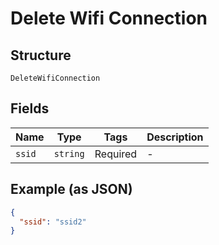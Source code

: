 
# Delete Wifi Connection

## Structure

`DeleteWifiConnection`

## Fields

| Name | Type | Tags | Description |
|  --- | --- | --- | --- |
| `ssid` | `string` | Required | - |

## Example (as JSON)

```json
{
  "ssid": "ssid2"
}
```

